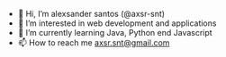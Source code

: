 - 👋 Hi, I’m alexsander santos (@axsr-snt)
- 👀 I’m interested in web development and applications
- 🌱 I’m currently learning Java, Python end Javascript
- 📫 How to reach me axsr.snt@gmail.com

<!---
axsr-snt/axsr-snt is a ✨ special ✨ repository because its `README.md` (this file) appears on your GitHub profile.
You can click the Preview link to take a look at your changes.
--->
